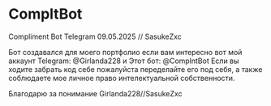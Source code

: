 # CompltBot
Compliment Bot Telegram 09.05.2025 // SasukeZxc

Бот создавался для моего портфолио если вам интересно вот мой аккаунт Telegram: @Girlanda228 и Этот бот: @ComplntBot
Если вы ходите забрать код себе пожалуйста переделайте его под себя, а также соблюдаете мое личное право интелектуальной собственности.

Благодарю за понимание Girlanda228//SasukeZxc
